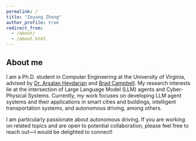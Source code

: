 ```yaml
---
permalink: /
title: "Zeyang Zheng"
author_profile: true
redirect_from: 
  - /about/
  - /about.html
---
```


About me
------
I am a Ph.D. student in Computer Engineering at the University of Virginia, advised by [Dr. Arsalan Heydarian](https://engineering.virginia.edu/faculty/arsalan-heydarian) and [Brad Campbell](https://engineering.virginia.edu/faculty/brad-campbell). My research interests lie at the intersection of Large Language Model (LLM) agents and Cyber-Physical Systems. Currently, my work focuses on developing LLM agent systems and their applications in smart cities and buildings, intelligent transportation systems, and autonomous driving, among others.

I am particularly passionate about autonomous driving. If you are working on related topics and are open to potential collaboration, please feel free to reach out—I would be delighted to connect!


